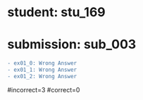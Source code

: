 # student: stu_169
# submission: sub_003

```diff
- ex01_0: Wrong Answer
- ex01_1: Wrong Answer
- ex01_2: Wrong Answer
```
#incorrect=3
#correct=0
